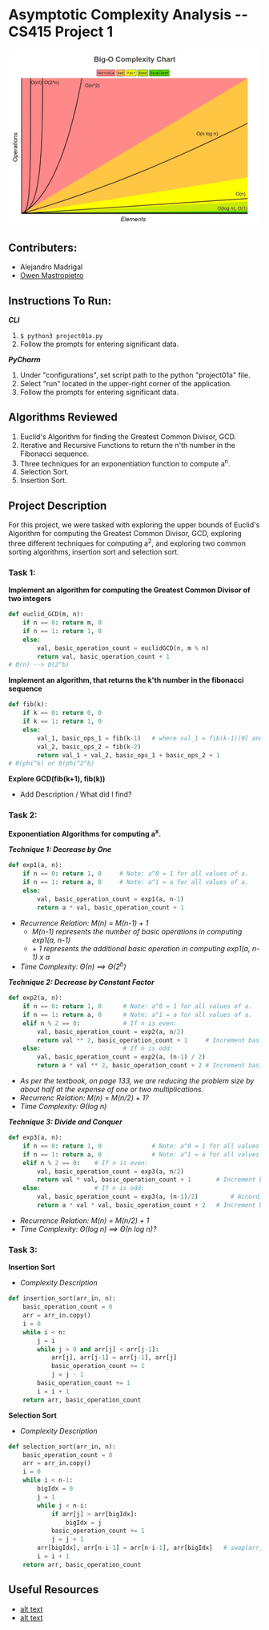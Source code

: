 # Asymptotic Complexity Analysis -- CS415 Project 1

![Asymptotic Complexity Graph](images/ASYMPT_COMP.jpeg)

## Contributers: 
- Alejandro Madrigal
- [Owen Mastropietro](https://github.com/OwenMastropietro)

## Instructions To Run:
***CLI***
1. `$ python3 project01a.py`
2. Follow the prompts for entering significant data.

***PyCharm***
1. Under "configurations", set script path to the python "project01a" file.
2. Select "run" located in the upper-right corner of the application.
3. Follow the prompts for entering significant data.

## Algorithms Reviewed
1. Euclid's Algorithm for finding the Greatest Common Divisor, GCD.
2. Iterative and Recursive Functions to return the n'th number in the Fibonacci sequence.
3. Three techniques for an exponentiation function to compute a<sup>n</sup>.
4. Selection Sort.
5. Insertion Sort.

## Project Description
For this project, we were tasked with exploring the upper bounds of Euclid's Algorithm for computing the Greatest Common Divisor, GCD, exploring three different techniques for computing a<sup>2</sup>, and exploring two common sorting algorithms, insertion sort and selection sort.

### Task 1:
**Implement an algorithm for computing the Greatest Common Divisor of two integers**
```python
def euclid_GCD(m, n):
    if n == 0: return m, 0
    if n == 1: return 1, 0
    else:
        val, basic_operation_count = euclidGCD(n, m % n)
        return val, basic_operation_count + 1
# Θ(n) --> Θ(2^b)
```
**Implement an algorithm, that returns the k'th number in the fibonacci sequence**
```python
def fib(k):
    if k == 0: return 0, 0
    if k == 1: return 1, 0
    else:
        val_1, basic_ops_1 = fib(k-1)   # where val_1 = fib(k-1)[0] and basic_ops_1 = fib(k-1)[1]
        val_2, basic_ops_2 = fib(k-2)
        return val_1 + val_2, basic_ops_1 + basic_ops_2 + 1
# Θ(phi^k) or Θ(phi^2^b)
```
**Explore GCD(fib(k+1), fib(k))**
- Add Description / What did I find?

### Task 2:

**Exponentiation Algorithms for computing a<sup>x</sup>.**

***Technique 1: Decrease by One***
```python
def exp1(a, n):
    if n == 0: return 1, 0     # Note: a^0 = 1 for all values of a.
    if n == 1: return a, 0     # Note: a^1 = a for all values of a.
    else:
        val, basic_operation_count = exp1(a, n-1)
        return a * val, basic_operation_count + 1
```
- *Recurrence Relation: M(n) = M(n-1) + 1*
    - *M(n-1) represents the number of basic operations in computing exp1(a, n-1)*
    - *+ 1 represents the additional basic operation in computing exp1(a, n-1) x a*
- *Time Complexity: Θ(n) ==> Θ(2<sup>b</sup>)*

***Technique 2: Decrease by Constant Factor***
```python
def exp2(a, n):
    if n == 0: return 1, 0      # Note: a^0 = 1 for all values of a.
    if n == 1: return a, 0      # Note: a^1 = a for all values of a.
    elif n % 2 == 0:            # If n is even:
        val, basic_operation_count = exp2(a, n/2)
        return val ** 2, basic_operation_count + 1     # Increment basic_operation_count by one due to squaring.
    else:                       # If n is odd:
        val, basic_operation_count = exp2(a, (n-1) / 2)
        return a * val ** 2, basic_operation_count + 2 # Increment basic_operation_count by two due to squaring and multiplying.
```
- *As per the textbook, on page 133, we are reducing the problem size by about half at the expense of one or two multiplications.*
- *Recurrenc Relation: M(n) = M(n/2) + 1?*
- *Time Complexity: Θ(log n)*

***Technique 3: Divide and Conquer***
```python
def exp3(a, n):
    if n == 0: return 1, 0              # Note: a^0 = 1 for all values of a.
    if n == 1: return a, 0              # Note: a^1 = a for all values of a.
    elif n % 2 == 0:    # If n is even:
        val, basic_operation_count = exp3(a, n/2)
        return val * val, basic_operation_count + 1       # Increment basic_operation_count by one due to single multiplication of val * val
    else:               # If n is odd:
        val, basic_operation_count = exp3(a, (n-1)/2)         # According to the project page, (n-1)/2. However, everywhere online uses n/2 and it does not seem to effect the result.
        return a * val * val, basic_operation_count + 2   # Increment basic_operation_count by two due to two multiplications of a * val * val.
```
- *Recurrence Relation: M(n) = M(n/2) + 1*
- *Time Complexity: Θ(log n) ==> Θ(n log n)?*

### Task 3:

**Insertion Sort**
- *Complexity Description*
```python
def insertion_sort(arr_in, n):
    basic_operation_count = 0
    arr = arr_in.copy()
    i = 0
    while i < n:
        j = i
        while j > 0 and arr[j] < arr[j-1]:
            arr[j], arr[j-1] = arr[j-1], arr[j]
            basic_operation_count += 1
            j = j - 1
        basic_operation_count += 1
        i = i + 1
    return arr, basic_operation_count
```

**Selection Sort**
- *Complexity Description*
```python
def selection_sort(arr_in, n):
    basic_operation_count = 0
    arr = arr_in.copy()
    i = 0
    while i < n-1:
        bigIdx = 0
        j = 1
        while j < n-i:
            if arr[j] > arr[bigIdx]:
                bigIdx = j
            basic_operation_count += 1
            j = j + 1
        arr[bigIdx], arr[n-i-1] = arr[n-i-1], arr[bigIdx]   # swap(arr, bigIdx, n-i-1)
        i = i + 1
    return arr, basic_operation_count
```

## Useful Resources
- [alt text](link)
- [alt text](link)